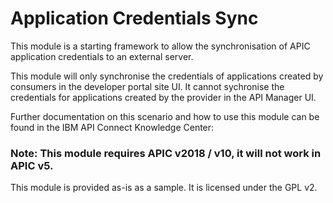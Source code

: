 # Application Credentials Sync

This module is a starting framework to allow the synchronisation of APIC application credentials to an external server.

This module will only synchronise the credentials of applications created by consumers in the developer portal site UI. It cannot sychronise the credentials for applications created by the provider in the API Manager UI.

Further documentation on this scenario and how to use this module can be found in the IBM API Connect Knowledge Center: 


### Note: This module requires APIC v2018 / v10, it will not work in APIC v5.

This module is provided as-is as a sample.
It is licensed under the GPL v2.